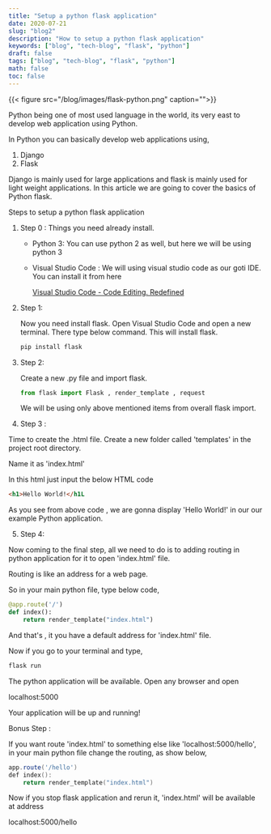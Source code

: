 ```yaml
---
title: "Setup a python flask application"
date: 2020-07-21
slug: "blog2"
description: "How to setup a python flask application"
keywords: ["blog", "tech-blog", "flask", "python"]
draft: false
tags: ["blog", "tech-blog", "flask", "python"]
math: false
toc: false
---
```


{{< figure src="/blog/images/flask-python.png" caption="">}}

Python being one of most used language in the world, its very east to develop web application using Python.

In Python you can basically develop web applications using,

1. Django
2. Flask

Django is mainly used for large applications and flask is mainly used for light weight applications. In this article we are going to cover the basics of Python flask.

Steps to setup a python flask application

1. Step 0 : Things you need already install.
    - Python 3:  You can use python 2 as well, but here we will be using python 3
    - Visual Studio Code : We will using visual studio code as our goti IDE. You can install it from here

        [Visual Studio Code - Code Editing. Redefined](https://code.visualstudio.com/)

2. Step 1:

    Now you need install flask. Open Visual Studio Code and open a new terminal. There type below command. This will install flask.

    ```powershell
    pip install flask
    ```

3. Step 2:

    Create a new .py file and import flask.

    ```python
    from flask import Flask , render_template , request
    ```

    We will be using only above mentioned items from overall flask import.

4. Step 3 :

Time to create the .html file. Create a new folder called 'templates' in the project root directory.

Name it as 'index.html'

In this html just input the below HTML code

```html
<h1>Hello World!</h1L
```

As you see from above code , we are gonna display 'Hello World!' in our our example Python application.

5. Step 4:

Now coming to the final step, all we need to do is to adding routing in python application for it to open 'index.html' file.

Routing is like an address for a web page.

So in your main python file, type below code,

```python
@app.route('/')
def index():
    return render_template("index.html")
```

And that's , it you have a default address for 'index.html' file. 

Now if you go to your terminal and type,

```powershell
flask run
```

The python application will be available. Open any browser and open

localhost:5000

Your application will be up and running!

Bonus Step :

If you want route 'index.html' to something else like 'localhost:5000/hello', in your main python file change the routing, as show below,

```powershell
app.route('/hello')
def index():
    return render_template("index.html")
```

Now if you stop flask application and rerun it, 'index.html' will be available at address 

localhost:5000/hello
